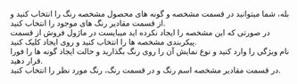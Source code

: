 <p>بله، شما میتوانید در قسمت مشخصه و گونه های محصول مشخصه رنگ را انتخاب کنید و از قسمت مقادیر رنگ های موجود را انتخاب کنید.<br>در صورتی که این مشخصه را ایجاد نکرده اید میبایست در ماژول فروش از قسمت پیکربندی مشخصه ها را انتخاب کنید و روی ایجاد کلیک کنید.<br>نام ویژگی را وارد کنید و نوع نمایش آن را روی رنگ بگذارید و حالت ایجاد گونه ها را فورا قرار دهید.<br>در قسمت مقادیر مشخصه اسم رنگ و در قسمت رنگ، رنگ مورد نظر را انتخاب کنید.</p>